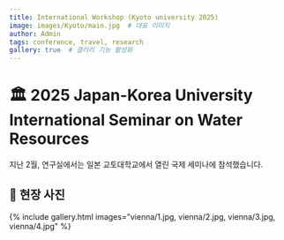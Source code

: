 ```yaml
---
title: International Workshop (Kyoto university 2025)
image: images/Kyoto/main.jpg  # 대표 이미지
author: Admin
tags: conference, travel, research
gallery: true  # 갤러리 기능 활성화
---
```


# 🏛 2025 Japan-Korea University International Seminar on Water Resources
지난 2월, 연구실에서는 일본 교토대학교에서 열린 국제 세미나에 참석했습니다.

## 📸 현장 사진  
{% include gallery.html images="vienna/1.jpg, vienna/2.jpg, vienna/3.jpg, vienna/4.jpg" %}

